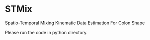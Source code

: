 # STMix
Spatio-Temporal Mixing Kinematic Data Estimation For Colon Shape

Please run the code in python directory.
